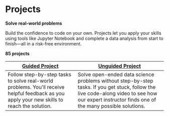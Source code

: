 # Projects

**Solve real-world problems**

Build the confidence to code on your own. Projects let you apply your skills using tools like Jupyter Notebook and complete a data analysis from start to finish—all in a risk-free environment.

**85 projects**

| [**Guided Project**](https://github.com/Torregu/DataCamp/tree/main/Projects/content/Guided) | [**Unguided Project**](https://github.com/Torregu/DataCamp/tree/main/Projects/content/Unguided%20Project) |
|--------------------|----------------------|
| Follow step-by-step tasks to solve real-world problems. You'll receive helpful feedback as you apply your new skills to reach the solution. | Solve open-ended data science problems without step-by-step tasks. If you get stuck, follow the live code-along video to see how our expert instructor finds one of the many possible solutions. |
